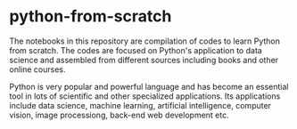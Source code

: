 # python-from-scratch

The notebooks in this repository are compilation of codes to learn Python from scratch. The codes are focused on Python's application to data science and assembled from different sources including books and other online courses.

Python is very popular and powerful language and has become an essential tool in lots of scientific and other specialized applications. Its applications include data science, machine learning, artificial intelligence, computer vision, image processiong, back-end web development etc.  
